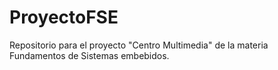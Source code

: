 # ProyectoFSE
Repositorio para el proyecto "Centro Multimedia" de la materia Fundamentos de Sistemas embebidos.
